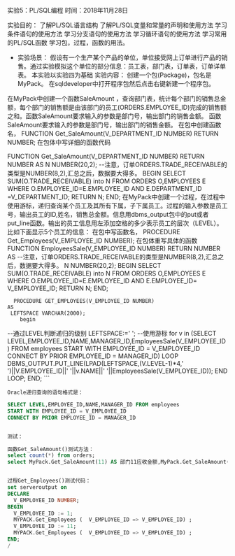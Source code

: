 实验5：PL/SQL编程
时间：2018年11月28日

实验目的：
了解PL/SQL语言结构
了解PL/SQL变量和常量的声明和使用方法
学习条件语句的使用方法
学习分支语句的使用方法
学习循环语句的使用方法
学习常用的PL/SQL函数
学习包，过程，函数的用法。
- 实验场景：
假设有一个生产某个产品的单位，单位接受网上订单进行产品的销售。通过实验模拟这个单位的部分信息：员工表，部门表，订单表，订单详单表。
本实验以实验四为基础
实验内容：
创建一个包(Package)，包名是MyPack。
在sqldeveloper中打开程序包然后点击右键新建一个程序包。

在MyPack中创建一个函数SaleAmount ，查询部门表，统计每个部门的销售总金额，每个部门的销售额是由该部门的员工(ORDERS.EMPLOYEE_ID)完成的销售额之和。函数SaleAmount要求输入的参数是部门号，输出部门的销售金额。 函数SaleAmount要求输入的参数是部门号，输出部门的销售金额。 在包中创建函数名，
FUNCTION Get_SaleAmount(V_DEPARTMENT_ID NUMBER) RETURN NUMBER;
在包体中写详细的函数代码

FUNCTION Get_SaleAmount(V_DEPARTMENT_ID NUMBER) RETURN NUMBER
  AS
    N NUMBER(20,2); --注意，订单ORDERS.TRADE_RECEIVABLE的类型是NUMBER(8,2),汇总之后，数据要大得多。
    BEGIN
      SELECT SUM(O.TRADE_RECEIVABLE) into N  FROM ORDERS O,EMPLOYEES E
      WHERE O.EMPLOYEE_ID=E.EMPLOYEE_ID AND E.DEPARTMENT_ID =V_DEPARTMENT_ID;
      RETURN N;
    END;
在MyPack中创建一个过程，在过程中使用游标，递归查询某个员工及其所有下属，子下属员工。过程的输入参数是员工号，输出员工的ID,姓名，销售总金额。信息用dbms_output包中的put或者put_line函数。输出的员工信息用左添加空格的多少表示员工的层次（LEVEL）。比如下面显示5个员工的信息： 在包中写函数名， PROCEDURE Get_Employees(V_EMPLOYEE_ID NUMBER); 在包体重写具体的函数
     FUNCTION EmployeesSale(V_EMPLOYEE_ID NUMBER) RETURN NUMBER AS
      --注意，订单ORDERS.TRADE_RECEIVABLE的类型是NUMBER(8,2),汇总之后，数据要大得多。
      N NUMBER(20,2);
      BEGIN
      SELECT SUM(O.TRADE_RECEIVABLE) into N  FROM ORDERS O,EMPLOYEES E
      WHERE  O.EMPLOYEE_ID=E.EMPLOYEE_ID AND E.EMPLOYEE_ID= V_EMPLOYEE_ID;
      RETURN N;
      END;

      PROCEDURE GET_EMPLOYEES(V_EMPLOYEE_ID NUMBER)
    AS
     LEFTSPACE VARCHAR(2000);
        begin
  --通过LEVEL判断递归的级别
  LEFTSPACE:=' ';
  --使用游标
  for v in
  (SELECT LEVEL,EMPLOYEE_ID,NAME,MANAGER_ID,EmployeesSale(V_EMPLOYEE_ID) FROM employees
  START WITH EMPLOYEE_ID = V_EMPLOYEE_ID
  CONNECT BY PRIOR EMPLOYEE_ID = MANAGER_ID)
  LOOP
    DBMS_OUTPUT.PUT_LINE(LPAD(LEFTSPACE,(V.LEVEL-1)*4,' ')||V.EMPLOYEE_ID||' '||v.NAME||' '||EmployeesSale(V_EMPLOYEE_ID));
  END LOOP;
  END;
    ```
    
    Oracle递归查询的语句格式是：
	
```sql
SELECT LEVEL,EMPLOYEE_ID,NAME,MANAGER_ID FROM employees 
START WITH EMPLOYEE_ID = V_EMPLOYEE_ID 
CONNECT BY PRIOR EMPLOYEE_ID = MANAGER_ID


测试：

函数Get_SaleAmount()测试方法：
select count(*) from orders;
select MyPack.Get_SaleAmount(11) AS 部门11应收金额,MyPack.Get_SaleAmount(12) AS 部门12应收金额 from dual;


过程Get_Employees()测试代码：
set serveroutput on
DECLARE
  V_EMPLOYEE_ID NUMBER;    
BEGIN
  V_EMPLOYEE_ID := 1;
  MYPACK.Get_Employees (  V_EMPLOYEE_ID => V_EMPLOYEE_ID) ;  
  V_EMPLOYEE_ID := 11;
  MYPACK.Get_Employees (  V_EMPLOYEE_ID => V_EMPLOYEE_ID) ;    
END;
/


